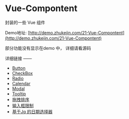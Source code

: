 # Vue-Compontent
封装的一些 Vue 组件


Demo地址: [http://demo.zhukejin.com/21-Vue-Compontent](http://demo.zhukejin.com/21-Vue-Compontent)


部分功能没有显示在demo 中， 详细请看源码

详细链接
——

- [Button](http://demo.zhukejin.com/21-Vue-Compontent/button.html)
- [CheckBox](http://demo.zhukejin.com/21-Vue-Compontent/checkBox.html)
- [Radio](http://demo.zhukejin.com/21-Vue-Compontent/radio.html)
- [Calendar](http://demo.zhukejin.com/21-Vue-Compontent/calendar.html)
- [Modal](http://demo.zhukejin.com/21-Vue-Compontent/modal.html)
- [Tooltip](http://demo.zhukejin.com/21-Vue-Compontent/tooltip.html)
- [拖拽排序](http://demo.zhukejin.com/21-Vue-Compontent/drag-drop.html)
- [输入框限制](http://demo.zhukejin.com/21-Vue-Compontent/input.html)
- [基于Jq 的日期选择器](http://demo.zhukejin.com/21-Vue-Compontent/calendar2.html)